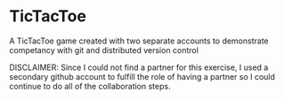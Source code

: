 # TicTacToe

A TicTacToe game created with two separate accounts to demonstrate competancy with git and distributed version control

DISCLAIMER: Since I could not find a partner for this exercise, I used a secondary github account to fulfill the role of having a partner so I could continue to do all of the collaboration steps.
